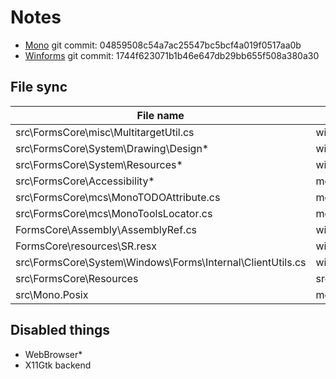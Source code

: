 # Notes
- [Mono](https://github.com/mono/mono) git commit: 04859508c54a7ac25547bc5bcf4a019f0517aa0b
- [Winforms](https://github.com/dotnet/winforms) git commit: 1744f623071b1b46e647db29bb655f508a380a30

## File sync
| File name | Source |
| --------- | ------ |
| src\FormsCore\misc\MultitargetUtil.cs | winforms\src\System.Windows.Forms\src\misc\MultitargetUtil.cs |
| src\FormsCore\System\Drawing\Design\* | winforms\src\System.Windows.Forms\src\System\Drawing\Design |
| src\FormsCore\System\Resources\* | winforms\src\System.Windows.Forms\src\System\Resources |
| src\FormsCore\Accessibility\* | mono\mcs\class\Accessibility\Accessibility |
| src\FormsCore\mcs\MonoTODOAttribute.cs | mono\mcs\build\common\MonoTODOAttribute.cs |
| src\FormsCore\mcs\MonoToolsLocator.cs | mono\mcs\class\System\System\MonoToolsLocator.cs |
| FormsCore\Assembly\AssemblyRef.cs | winforms\src\System.Windows.Forms\src\AssemblyRef.cs |
| FormsCore\resources\SR.resx | winforms\src\System.Windows.Forms\src\Resources\SR.resx |
| src\FormsCore\System\Windows\Forms\Internal\ClientUtils.cs | winforms\src\System.Windows.Forms.Primitives\src\System\Windows\Forms\Internals |
| src\FormsCore\Resources | src\System.Windows.Forms\src\Resources |
| src\Mono.Posix | mono\mcs\class\Mono.Posix |

## Disabled things
- WebBrowser*
- X11Gtk backend
